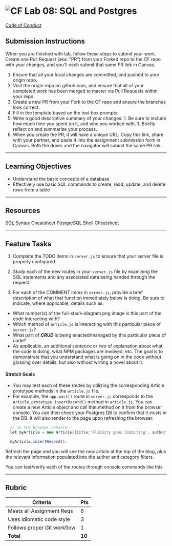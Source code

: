 ![CF](https://i.imgur.com/7v5ASc8.png)  Lab 08: SQL and Postgres
=======
[Code of Conduct](https://github.com/codefellows/code-of-conduct)

## Submission Instructions
When you are finished with lab, follow these steps to submit your work. Create one Pull Request (aka: "PR") from your Forked repo to the CF repo with your changes, and you'll each submit that same PR link in Canvas.

1. Ensure that all your local changes are committed, and pushed to your origin repo.
1. Visit the origin repo on github.com, and ensure that all of your completed work has been merged to master via Pull Requests within your repo.
1. Create a new PR from your Fork to the CF repo and ensure the branches look correct.
1. Fill in the template based on the text box prompts:
  1. Write a good descriptive summary of your changes:
    1. Be sure to include how much time you spent on it, and who you worked with.
    1. Briefly reflect on and summarize your process.
1. When you create the PR, it will have a unique URL. Copy this link, share with your partner, and paste it into the assignment submission form in Canvas. Both the driver and the navigator will submit the same PR link.
---

## Learning Objectives

- Understand the basic concepts of a database
- Effectively use basic SQL commands to create, read, update, and delete rows from a table

---

## Resources  
[SQL Syntax Cheatsheet](cheatsheets/sql.md)
[PostgreSQL Shell Cheatsheet](cheatsheets/postgress-shell.md)

---

## Feature Tasks  

1. Complete the TODO items in `server.js` to ensure that your server file is properly configured

2. Study each of the new routes in your `server.js` file by examining the SQL statements and any associated data being handed through the request.

3. For each of the COMMENT items in `server.js`, provide a brief description of what that function immediately below is doing. Be sure to indicate, where applicable, details such as:
  - What number(s) of the full-stack-diagram.png image is this part of the code interacting with?
  - Which method of `article.js` is interacting with this particular piece of `server.js`?
  - What part of ***CRUD*** is being enacted/managed by this particular piece of code?
  - As applicable, an additional sentence or two of explanation about what the code is doing, what NPM packages are involved, etc. The goal is to demonstrate that you understand what is going on in the code without glossing over details, but also without writing a novel about it.

#### Stretch Goals

* You may test each of these routes by utilizing the corresponding Article prototype methods in the `article.js` file.
* For example, the `app.post()` route in `server.js` corresponds to the `Article.prototype.insertRecord()` method in `article.js`. You can create a new Article object and call that method on it from the browser console. You can then check your Postgres DB to confirm that it exists in the DB. It will also render to the page upon refreshing the browser.
```javascript
  // In the browser console
  let myArticle = new Article({title:'Flibbity goes Jibbiting', author:'Flibbity Jibbit', authorUrl:'flibbity.jibbit.com', category:'jibbits', publishedOn:'01-01-2217', body:'Flibbity Jibbit and the Key Keeper'});

  myArticle.insertRecord();
```

Refresh the page and you will see the new article at the top of the blog, plus the relevant information populated into the author and category filters.

You can test/verify each of the routes through console commands like this.

---

## Rubric  

Criteria | Pts
---|---
Meets all Assignment Reqs | 6
Uses idiomatic code style | 3
Follows proper Git workflow | 1
**Total** | **10**
